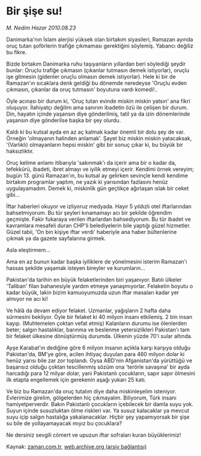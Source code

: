 # Bir şişe su!

*M. Nedim Hazar 2010.08.23*

<td class="columnist-detail">
<p>Danimarka'nın İslam alerjisi yüksek olan birtakım siyasileri, Ramazan ayında oruç tutan şoförlerin trafiğe çıkmaması gerektiğini söylemiş. Yabancı değiliz bu fikre.</p>
<p>
<div id="haberMetinDiv">
<p> Bizde birtakım Danimarka ruhu taşıyanların yıllardan beri söylediği şeydir bunlar: Oruçlu trafiğe çıkmasın (çıkanlar tutmasın demek istiyorlar), oruçlu işe gitmesin (gidenler oruçlu olmasın demek istiyorlar). Hele ki bir de Ramazan'ın sıcaklara denk geldiği bu dönemde neredeyse 'Oruçlu evden çıkmasın, çıkanlar da oruç tutmasın' boyutuna vardı komedi!..
<p>Öyle acınası bir durum ki, 'Oruç tutan evinde miskin miskin yatsın' ana fikri oluşuyor. İlahiyatçı değilim ama sanırım ibadetin özü ile çelişen bir durum. Din, hayatın içinde yaşansın diye gönderilmiş, tatil ya da izin dönemlerinde yaşansın diye gönderilse başka bir şey olurdu.
<p>Kaldı ki bu kutsal ayda en az aç kalmak kadar önemli bir dolu şey de var. Örneğin 'olmayanın halinden anlamak'. Şayet biz miskin miskin yatacaksak, '(Varlıklı) olmayanların hepsi miskin' gibi bir sonuç çıkar ki, bu büyük bir haksızlıktır.
<p>Oruç kelime anlamı itibarıyla 'sakınmak'ı da içerir ama bir o kadar da, tefekkürü, ibadeti, ibret almayı ve iyilik etmeyi içerir. Kendimi örnek vereyim; bugün 13. günü Ramazan'ın, bu kutsal ay gelirken sevinçle kendi kendime birtakım programlar yaptım, ne yazık ki yarısından fazlasını henüz uygulayamadım. Demek ki, miskinlik gün geçtikçe ağırlaşan ıslak bir ceket gibi...
<p>İftar haberleri okuyor ve izliyoruz medyada. Hayır 5 yıldızlı otel iftarlarından bahsetmiyorum. Bu tür şeyleri kınamamayı acı bir şekilde öğrendim geçmişte. Fakir fukaraya verilen iftarlardan bahsediyorum. Bu tür ibadet ve kavramlara mesafeli duran CHP'li belediyelerin bile yaptığı güzel hizmetler. Güzel tabii, 'On bin kişiye iftar verdi' haberiyle ana haber bültenlerine çıkmak ya da gazete sayfalarına girmek.
<p>Asla eleştirmem...
<p>Ama en az bunun kadar başka iyiliklere de yönelmesini isterim Ramazan'ı hassas şekilde yaşamak isteyen bireyler ve kurumların...
<p>Pakistan'da tarihin en büyük felaketlerinden biri yaşanıyor. Batılı ülkeler 'Taliban' filan bahanesiyle yardım etmeye yanaşmıyorlar. Felaketin boyutu o kadar büyük, lakin bizim kamuoyumuzda uzun iftar masaları kadar yer almıyor ne acı ki!
<p>Ve hâlâ da devam ediyor felaket. Uzmanlar, yağışların 2 hafta daha sürmesini bekliyor. Öyle bir felaket ki 40 milyon insanı etkilemiş. 2 bin insan kayıp. (Muhtemelen çoktan vefat etmiş) Kalanların durumu ise ölenlerden beter; salgın hastalıklar, barınma ve beslenme yetersizlikleri Pakistan'ı tam bir felaket ülkesine dönüştürmüş durumda. Ülkenin yüzde 70'i sular altında.
<p>Ayşe Karabat'ın dediğine göre 6 milyon insanın açlıkla karşı karşıya olduğu Pakistan'da, BM'ye göre, acilen ihtiyaç duyulan para 460 milyon dolar ki henüz yarısı bile zar zor toplandı. Oysa ABD'nin Afganistan'da yürüttüğü ve başarısız olduğu çoktan tescillenmiş sözüm ona 'terörle savaşına' bir ayda harcadığı para 12 milyar dolar, yani Pakistanlı çocukların, sapır sapır ölmesini ilk etapta engellemek için gerekenin aşağı yukarı 25 katı.
<p>Ve biz bu Ramazan'da oruç tutalım diye daha miskinleşelim isteniyor. Evlerimize girelim, gölgelerden hiç çıkmayalım. Biliyorum, Türk insanı hamiyetperverdir. Bakın Pakistanlı çocukların içebilecek bir damla suyu yok. Suyun içinde susuzluktan ölme riskleri var. Ya susuz kalacaklar ya mevcut suyu içip salgın hastalığa yakalanacaklar. Hiçbir şey yapamıyorsak bir şişe su bile de yollayamayacak mıyız bu çocuklara?
<p>Ne dersiniz sevgili cömert ve upuzun iftar sofraları kuran büyüklerimiz! </p></p></p></p></p></p></p></p></p></p></p></p></div>
</p>
<a href="http://web.archive.org/web/20110105020549/mailto:n.hazar@zaman.com.tr">
</a></td>

Kaynak: [zaman.com.tr](http://zaman.com.tr/yazar.do?yazino=1018889), [web.archive.org (arşiv bağlantısı)](http://web.archive.org/web/20110105020549/http://www.zaman.com.tr/yazar.do?yazino=1018889)
